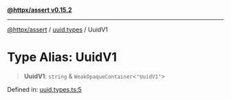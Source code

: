 [**@httpx/assert v0.15.2**](../../README.md)

***

[@httpx/assert](../../README.md) / [uuid.types](../README.md) / UuidV1

# Type Alias: UuidV1

> **UuidV1**: `string` & `WeakOpaqueContainer`\<`"UuidV1"`\>

Defined in: [uuid.types.ts:5](https://github.com/belgattitude/httpx/blob/d975bb2c60098569db690fb567053dfa3514ae29/packages/assert/src/uuid.types.ts#L5)

